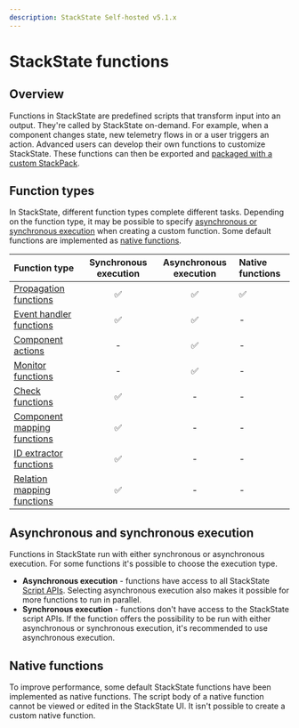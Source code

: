 ```yaml
---
description: StackState Self-hosted v5.1.x 
---
```


# StackState functions

## Overview

Functions in StackState are predefined scripts that transform input into an output. They're called by StackState on-demand. For example, when a component changes state, new telemetry flows in or a user triggers an action. Advanced users can develop their own functions to customize StackState. These functions can then be exported and [packaged with a custom StackPack](../stackpack/develop_stackpacks.md).

## Function types

In StackState, different function types complete different tasks. Depending on the function type, it may be possible to specify [asynchronous or synchronous execution](functions.md#asynchronous-and-synchronous-execution) when creating a custom function. Some default functions are implemented as [native functions](functions.md#native-functions).

| Function type | Synchronous execution | Asynchronous execution | Native functions |
| :--- | :---: | :---: | :--- |
| [Propagation functions](propagation-functions.md#propagation-functions) | ✅ | ✅ | ✅ |
| [Event handler functions](event-handler-functions.md) | ✅ | ✅ | - |
| [Component actions](component-actions.md) | - | ✅ | - |
| [Monitor functions](monitor-functions.md) | - | ✅ | - |
| [Check functions](check-functions.md) | ✅ | - | - |
| [Component mapping functions](mapping-functions.md) | ✅ | - | - |
| [ID extractor functions](id-extractor-functions.md) | ✅ | - | - |
| [Relation mapping functions](mapping-functions.md) | ✅ | - | - |

## Asynchronous and synchronous execution

Functions in StackState run with either synchronous or asynchronous execution. For some functions it's possible to choose the execution type.

* **Asynchronous execution** - functions have access to all StackState [Script APIs](../../reference/scripting/). Selecting asynchronous execution also makes it possible for more functions to run in parallel.
* **Synchronous execution** - functions don't have access to the StackState script APIs. If the function offers the possibility to be run with either asynchronous or synchronous execution, it's recommended to use asynchronous execution.

## Native functions

To improve performance, some default StackState functions have been implemented as native functions. The script body of a native function cannot be viewed or edited in the StackState UI. It isn't possible to create a custom native function.

